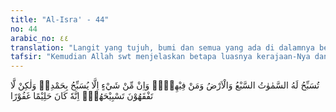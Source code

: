 ```yaml
---
title: "Al-Isra' - 44"
no: 44
arabic_no: ٤٤
translation: "Langit yang tujuh, bumi dan semua yang ada di dalamnya bertasbih kepada Allah. Dan tidak ada sesuatu pun melainkan bertasbih dengan memuji-Nya, tetapi kamu tidak mengerti tasbih mereka. Sungguh, Dia Maha Penyantun, Maha Pengampun."
tafsir: "Kemudian Allah swt menjelaskan betapa luasnya kerajaan-Nya dan betapa tinggi kekuasaan-Nya. Langit yang tujuh, bumi, dan semua makhluk yang ada di dalamnya bertasbih dan mengagungkan asma-Nya, serta me-nyaksikan bukti-bukti keesaan-Nya. Tidak ada satu makhluk pun melainkan bertasbih dengan memuji-Nya. Siapapun yang mau memperhatikan makhluk atau benda yang ada di sekelilingnya, tentu akan mengetahui bahwa baik makhluk hidup ataupun benda-benda mati seluruhnya tunduk dan takluk pada ketetapan atau ketentuan Allah yang tidak bisa dihindari. \n\nSebagai contoh adalah hukum gaya tarik (gravitasi). Hukum ini berlaku umum dan mempengaruhi semua benda yang ada, apakah benda itu gas, barang cair, benda padat, ataupun makhluk hidup. Semuanya terpengaruh hukum gaya tarik itu. Hal ini menunjukkan bahwa hukum gaya tarik yang mempunyai kekuatan yang begitu besar pengaruhnya tidak mungkin terjadi secara kebetulan saja, melainkan ada yang menciptakan dan mengontrolnya setiap saat. Penciptanya tentu Yang Mahaperkasa dan Mahakuasa, yaitu Allah swt.\n\nHukum gaya tarik ini cukup menjadi bukti bahwa semua benda dan makhluk yang ada di muka bumi ini tunduk dan takluk pada hukum-hukum dan ketentuan-ketentuan Allah. Apabila seseorang ingin melepaskan diri dari pengaruh gaya tarik (gravitasi) bumi, ia harus mempergunakan ilmu pengetahuan yang dapat melepaskan dirinya dari gaya tarik itu. Untuk menguasai ilmu itu, ia harus menguasai hukum aksi dan reaksi, yaitu aksi yang dapat mengatasi gaya tarik bumi itu, sehingga ia bisa melepaskan diri dari pengaruh kekuatannya. Keberhasilan orang melepaskan diri dari gaya tarik bumi bukan berarti bahwa ia tidak tunduk pada hukum Allah, melainkan ia dapat melepaskan dirinya lantaran tunduk pada hukum alam yang lain. Hal ini menunjukkan betapa luas kekuasaan Allah yang menciptakan hukum-hukum alam. Itupun baru hukum-hukum alam yang telah diketahui manusia, belum lagi hukum-hukum alam yang lain yang masih belum diketahui manusia.\n\nKhusus bagi manusia, makhluk yang berakal, karena terdiri dari jasmani dan rohani, maka jasmaninya tunduk kepada hukum-hukum alam tersebut, baik dikehendaki atau tidak. Sedangkan rohaninya dituntut mengikuti bimbingan Allah yang disampaikan melalui wahyu kepada rasul-Nya.\n\nPara ulama ahli ilmu kalam mengatakan bahwa Allah, Pencipta alam, adalah wajibul wujud (wajib ada-Nya), sedang makhluk-makhluk disebut mumkinat al-wujud (yang mungkin adanya). Al-Mumkinat ini dibagi menjadi berakal dan yang tidak berakal. Makhluk yang berakal mengakui keesaan Allah karena mereka dapat memperhatikan tanda-tanda kekuasaan Allah yang ada di langit, di bumi, dan pada semua benda-benda yang ada pada keduanya. Oleh karena itu, bibir manusia yang beriman selalu bertasbih memuji Allah. Sedang makhluk yang tidak berakal tunduk kepada aá¸¥kam kauniyyah (yaitu hukum-hukum alam yang diciptakan Allah yang berlaku terhadap benda-benda alam itu). Mereka bertasbih memuji Allah dengan berperilaku sesuai dengan keadaan yang ditakdirkan bagi mereka masing-masing.\n\nAllah lalu menjelaskan bahwa kaum musyrikin Mekah tidak mengetahui bahwa benda-benda alam dan semua makhluk yang ada bertasbih memuji-Nya, karena mereka tidak mau mengakui keesaan Allah. Bahkan, mereka mengadakan tuhan-tuhan yang lain yang dipersekutukan dengan Allah. Kaum musyrikin tidak mau melihat dan memikirkan ketundukan alam semesta dan segala benda-benda serta makhluk di bumi kepada hukum-hukum alam itu, sebagai pencerminan bagi tasbih mereka memuji Allah swt.\n\nMelihat pada beberapa Surah Al-Qur'an (al-Baqarah/2: 29; al-An'am/6: 125), maka langit terbagi dalam tujuh lapis. Apabila kita asumsikan secara ilmiah bahwa kata \"langit\" di sini adalah atmosfer, langit yang paling dekat dengan bumi, dan bukan langit antariksa, maka ilmu pengetahuan yang dimiliki manusia saat ini mengkonfirmasikannya. \n\nPembagian menjadi tujuh lapis didasarkan pada perbedaan kandungan kimia dan suhu udara yang berbeda-beda di tiap lapisan. Ketujuh lapisan tersebut dinamakan Troposfer, Stratosfer, Mesosfer, Thermosfer, Exosfer, Ionosfer dan Magnetosfer. Penyebutan tujuh lapis langit ini juga diungkapkan pada Surah Nuh/71: 15 dan al- Naba'/78: 12. Selanjutnya dalam Surah Fushshilat/41: 11-12 dinyatakan bawa tiap lapis langit mempunyai urusannya sendiri-sendiri. Hal ini dikonfirmasi ilmu pengetahuan, misalnya ada lapisan yang bertugas untuk membuat hujan, mencegah kerusakan akibat radiasi, memantulkan gelombang radio, sampai kepada lapisan yang mencegah agar meteor tidak merusak bumi.\n\nAyat ini secara simbolik menunjukkan bahwa tasbihnya benda-benda di alam secara fisik adalah kepatuhannya (secara sukarela) terhadap hukum Allah yang mengaturnya atau disebut juga dengan sunatullah. Hukum Allah itu dikenal manusia sebagai hukum alam atau kaidah ilmu pengetahuan yang diketahui manusia (para ahli) dan berlaku pada semua makhluk termasuk manusia (secara fisik). \n\nAdapun yang dimaksud dengan \"kamu sekalian tidak mengerti tasbih mereka\" adalah sebagian besar manusia tidak mengerti sunatullah atau hukum alam yang hanya dimengerti oleh para ahlinya. Jadi hanya orang yang berakal budi dan berpengetahuanlah yang bisa mengerti hukum alam dan dengan demikian juga bisa mengerti akan tasbih dari benda-benda antara langit yang tujuh dan bumi semuanya.\n\nDi akhir ayat, Allah swt menegaskan bahwa sesungguhnya Dia Maha Penyantun. Oleh karena itu, Dia tidak segera menurunkan azab atas kemusyrikan kaum musyrikin Mekah dan atas kelalaian mereka tidak mau memperhatikan tanda-tanda kekuasaan Allah Yang Maha Pengampun. Di antara sifat-sifat kemahapengampunan Allah ialah masih membuka pintu tobat selebar-lebarnya kepada siapa saja yang meminta ampunan-Nya. Allah tidak akan menghukum mereka karena dosa-dosa yang mereka lakukan, jika bertobat dan menyesali perbuatan mereka dengan penyesalan yang sebenar-benarnya, betul-betul menghentikan kemusyrikan, kembali kepada agama tauhid, dan mengikuti bimbingan wahyu yang diturunkan kepada rasul-Nya."
---
```


تُسَبِّحُ لَهُ السَّمٰوٰتُ السَّبْعُ وَالْاَرْضُ وَمَنْ فِيْهِنَّۗ وَاِنْ مِّنْ شَيْءٍ اِلَّا يُسَبِّحُ بِحَمْدِهٖ وَلٰكِنْ لَّا تَفْقَهُوْنَ تَسْبِيْحَهُمْۗ اِنَّهٗ كَانَ حَلِيْمًا غَفُوْرًا
